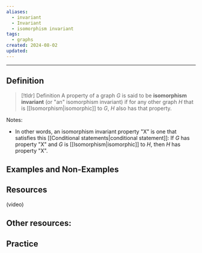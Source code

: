 ```yaml
---
aliases:
  - invariant
  - Invariant
  - isomorphism invariant
tags:
  - graphs
created: 2024-08-02
updated:
---
```

---
## Definition 

> [!tldr] Definition
> A property of a graph $G$ is said to be **isomorphism invariant** (or "an" isomorphism invariant) if for any other graph $H$ that is [[Isomorphism|isomorphic]] to $G$, $H$ also has that property. 

Notes: 
- In other words, an isomorphism invariant property "X" is one that satisfies this [[Conditional statements|conditional statement]]: If $G$ has property "X" and $G$ is [[Isomorphism|isomorphic]] to $H$, then $H$ has property "X". 

## Examples and Non-Examples




## Resources 

(video)

Other resources: 
- 

## Practice 
